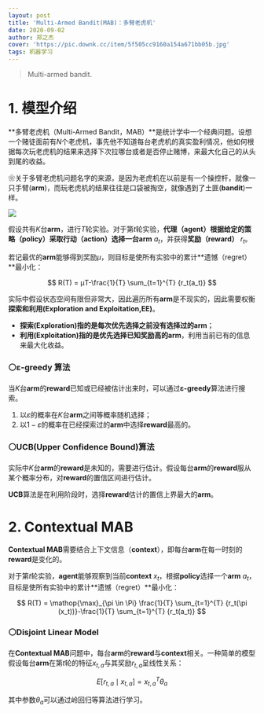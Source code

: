 ```yaml
---
layout: post
title: 'Multi-Armed Bandit(MAB)：多臂老虎机'
date: 2020-09-02
author: 郑之杰
cover: 'https://pic.downk.cc/item/5f505cc9160a154a671bb05b.jpg'
tags: 机器学习
---
```


> Multi-armed bandit.

# 1. 模型介绍
**多臂老虎机（Multi-Armed Bandit，MAB）**是统计学中一个经典问题。设想一个赌徒面前有$N$个老虎机，事先他不知道每台老虎机的真实盈利情况，他如何根据每次玩老虎机的结果来选择下次拉哪台或者是否停止赌博，来最大化自己的从头到尾的收益。

❀关于多臂老虎机问题名字的来源，是因为老虎机在以前是有一个操控杆，就像一只手臂(**arm**)，而玩老虎机的结果往往是口袋被掏空，就像遇到了土匪(**bandit**)一样。

![](https://pic.downk.cc/item/5f506bda160a154a671ee1f3.jpg)

假设共有$K$台**arm**，进行$T$轮实验。对于第$t$轮实验，**代理（agent）**根据给定的**策略（policy）**采取**行动（action）**选择一台**arm** $a_t$，并获得**奖励（reward）** $r_t$。

若记最优的**arm**能够得到奖励$μ$，则目标是使所有实验中的累计**遗憾（regret）**最小化：

$$ R(T) = μT-\frac{1}{T} \sum_{t=1}^{T} {r_t(a_t)} $$

实际中假设状态空间有限但非常大，因此遍历所有**arm**是不现实的，因此需要权衡**探索和利用(Exploration and Exploitation,EE)**。
- **探索(Exploration)**指的是每次优先选择之前没有选择过的**arm**；
- **利用(Exploitation)**指的是优先选择已知奖励高的**arm**，利用当前已有的信息来最大化收益。

### ⚪ε-greedy 算法
当$K$台**arm**的**reward**已知或已经被估计出来时，可以通过**ε-greedy**算法进行搜索。
1. 以$ε$的概率在$K$台**arm**之间等概率随机选择；
2. 以$1-ε$的概率在已经探索过的**arm**中选择**reward**最高的。

### ⚪UCB(Upper Confidence Bound)算法
实际中$K$台**arm**的**reward**是未知的，需要进行估计。假设每台**arm**的**reward**服从某个概率分布，对**reward**的置信区间进行估计。

**UCB**算法是在利用阶段时，选择**reward**估计的置信上界最大的**arm**。

# 2. Contextual MAB
**Contextual MAB**需要结合上下文信息（**context**），即每台**arm**在每一时刻的**reward**是变化的。

对于第$t$轮实验，**agent**能够观察到当前**context** $x_t$，根据**policy**选择一个**arm** $a_t$，目标是使所有实验中的累计**遗憾（regret）**最小化：

$$ R(T) = \mathop{\max}_{\pi \in \Pi} \frac{1}{T} \sum_{t=1}^{T} {r_t(\pi (x_t))}-\frac{1}{T} \sum_{t=1}^{T} {r_t(a_t)} $$

### ⚪Disjoint Linear Model
在**Contextual MAB**问题中，每台**arm**的**reward**与**context**相关。一种简单的模型假设每台**arm**在第$t$轮的特征$x_{t,a}$与其奖励$r_{t,a}$呈线性关系：

$$ E[r_{t,a} \mid x_{t,a}] = x^T_{t,a}θ_a $$

其中参数$θ_a$可以通过岭回归等算法进行学习。



